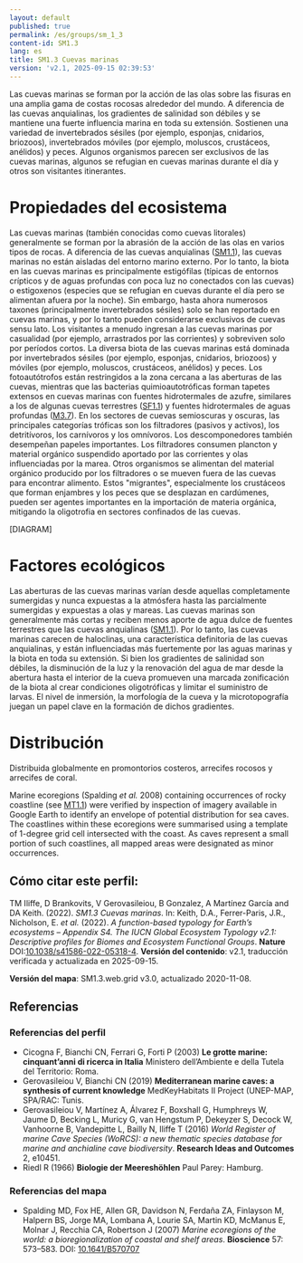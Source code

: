 ```yaml
---
layout: default
published: true
permalink: /es/groups/sm_1_3
content-id: SM1.3
lang: es
title: SM1.3 Cuevas marinas
version: 'v2.1, 2025-09-15 02:39:53'
---
```


Las cuevas marinas se forman por la acción de las olas sobre las fisuras en una amplia gama de costas rocosas alrededor del mundo. A diferencia de las cuevas anquialinas, los gradientes de salinidad son débiles y se mantiene una fuerte influencia marina en toda su extensión. Sostienen una variedad de invertebrados sésiles (por ejemplo, esponjas, cnidarios, briozoos), invertebrados móviles (por ejemplo, moluscos, crustáceos, anélidos) y peces. Algunos organismos parecen ser exclusivos de las cuevas marinas, algunos se refugian en cuevas marinas durante el día y otros son visitantes itinerantes.

# Propiedades del ecosistema
 
Las cuevas marinas (también conocidas como cuevas litorales) generalmente se forman por la abrasión de la acción de las olas en varios tipos de rocas. A diferencia de las cuevas anquialinas ([SM1.1](/explore/groups/SM1.1)), las cuevas marinas no están aisladas del entorno marino externo. Por lo tanto, la biota en las cuevas marinas es principalmente estigófilas (típicas de entornos crípticos y de aguas profundas con poca luz no conectados con las cuevas) o estigoxenos (especies que se refugian en cuevas durante el día pero se alimentan afuera por la noche). Sin embargo, hasta ahora numerosos taxones (principalmente invertebrados sésiles) solo se han reportado en cuevas marinas, y por lo tanto pueden considerarse exclusivos de cuevas sensu lato. Los visitantes a menudo ingresan a las cuevas marinas por casualidad (por ejemplo, arrastrados por las corrientes) y sobreviven solo por períodos cortos. La diversa biota de las cuevas marinas está dominada por invertebrados sésiles (por ejemplo, esponjas, cnidarios, briozoos) y móviles (por ejemplo, moluscos, crustáceos, anélidos) y peces. Los fotoautótrofos están restringidos a la zona cercana a las aberturas de las cuevas, mientras que las bacterias quimioautotróficas forman tapetes extensos en cuevas marinas con fuentes hidrotermales de azufre, similares a los de algunas cuevas terrestres ([SF1.1](/explore/groups/SF1.1)) y fuentes hidrotermales de aguas profundas ([M3.7](/explore/groups/M3.7)). En los sectores de cuevas semioscuras y oscuras, las principales categorías tróficas son los filtradores (pasivos y activos), los detritívoros, los carnívoros y los omnívoros. Los descomponedores también desempeñan papeles importantes. Los filtradores consumen plancton y material orgánico suspendido aportado por las corrientes y olas influenciadas por la marea. Otros organismos se alimentan del material orgánico producido por los filtradores o se mueven fuera de las cuevas para encontrar alimento. Estos "migrantes", especialmente los crustáceos que forman enjambres y los peces que se desplazan en cardúmenes, pueden ser agentes importantes en la importación de materia orgánica, mitigando la oligotrofia en sectores confinados de las cuevas.

[DIAGRAM]

# Factores ecológicos
 
Las aberturas de las cuevas marinas varían desde aquellas completamente sumergidas y nunca expuestas a la atmósfera hasta las parcialmente sumergidas y expuestas a olas y mareas. Las cuevas marinas son generalmente más cortas y reciben menos aporte de agua dulce de fuentes terrestres que las cuevas anquialinas ([SM1.1](/explore/groups/SM1.1)). Por lo tanto, las cuevas marinas carecen de haloclinas, una característica definitoria de las cuevas anquialinas, y están influenciadas más fuertemente por las aguas marinas y la biota en toda su extensión. Si bien los gradientes de salinidad son débiles, la disminución de la luz y la renovación del agua de mar desde la abertura hasta el interior de la cueva promueven una marcada zonificación de la biota al crear condiciones oligotróficas y limitar el suministro de larvas. El nivel de inmersión, la morfología de la cueva y la microtopografía juegan un papel clave en la formación de dichos gradientes.
 
# Distribución
 
Distribuida globalmente en promontorios costeros, arrecifes rocosos y arrecifes de coral.

Marine ecoregions (Spalding _et al._ 2008) containing occurrences of rocky coastline (see [MT1.1](/explore/groups/MT1.1)) were verified by inspection of imagery available in Google Earth to identify an envelope of potential distribution for sea caves. The coastlines within these ecoregions were summarised using a template of 1-degree grid cell intersected with the coast. As caves represent a small portion of such coastlines, all mapped areas were designated as minor occurrences.

## Cómo citar este perfil:

TM Iliffe, D Brankovits, V Gerovasileiou, B Gonzalez, A Martínez García and DA Keith. (2022). *SM1.3 Cuevas marinas*. In: Keith, D.A., Ferrer-Paris, J.R., Nicholson, E. *et al.* (2022). *A function-based typology for Earth’s ecosystems – Appendix S4. The IUCN Global Ecosystem Typology v2.1: Descriptive profiles for Biomes and Ecosystem Functional Groups*. **Nature** DOI:[10.1038/s41586-022-05318-4](https://doi.org/10.1038/s41586-022-05318-4).
**Versión del contenido**: v2.1, traducción verificada y actualizada en 2025-09-15.

**Versión del mapa**: SM1.3.web.grid v3.0, actualizado 2020-11-08.

## Referencias

### Referencias del perfil
* Cicogna F, Bianchi CN, Ferrari G, Forti P (2003) **Le grotte marine: cinquant’anni di ricerca in Italia** Ministero dell’Ambiente e della Tutela del Territorio: Roma.
* Gerovasileiou V, Bianchi CN (2019) **Mediterranean marine caves: a synthesis of current knowledge** MedKeyHabitats II Project (UNEP-MAP, SPA/RAC: Tunis.
* Gerovasileiou V, Martínez A, Álvarez F, Boxshall G, Humphreys W, Jaume D, Becking L, Muricy G, van Hengstum P, Dekeyzer S, Decock W, Vanhoorne B, Vandepitte L, Bailly N, Iliffe T (2016) *World Register of marine Cave Species (WoRCS): a new thematic species database for marine and anchialine cave biodiversity*. **Research Ideas and Outcomes** 2, e10451.
* Riedl R (1966) **Biologie der Meereshöhlen** Paul Parey: Hamburg.

### Referencias del mapa
* Spalding MD, Fox HE, Allen GR, Davidson N, Ferdaña ZA, Finlayson M, Halpern BS, Jorge MA, Lombana A, Lourie SA, Martin KD, McManus E, Molnar J, Recchia CA, Robertson J  (2007) *Marine ecoregions of the world: a bioregionalization of coastal and shelf areas*. **Bioscience** 57: 573–583. DOI: [10.1641/B570707](http://doi.org/10.1641/B570707)
